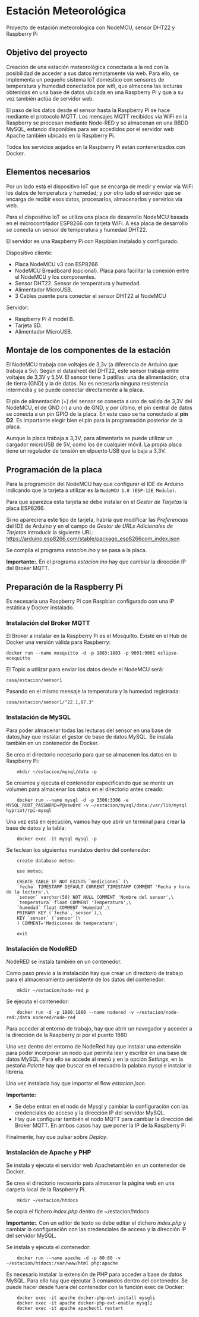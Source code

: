 # Estación Meteorológica

Proyecto de estación meteorológica con NodeMCU, sensor DHT22 y Raspberry Pi

## Objetivo del proyecto

Creación de una estación meteorológica conectada a la red con la posibilidad de acceder a sus datos remotamente vía web. Para ello, se implementa un pequeño sistema IoT doméstico con sensores de temperatura y humedad conectados por wifi, que almacena las lecturas obtenidas en una base de datos ubicada en una Raspberry Pi y que a su vez también actúa de servidor web.

El paso de los datos desde el sensor hasta la Raspberry Pi se hace mediante el protocolo MQTT. Los mensajes MQTT recibidos vía WiFi en la Raspberry se procesan mediante Node-RED y se almacenan en una BBDD MySQL, estando disponibles para ser accedidos por el servidor web Apache también ubicado en la Raspberry Pi.

Todos los servicios aojados en la Raspberry Pi están contenerizados con Docker.

## Elementos necesarios

Por un lado está el dispositivo IoT que se encarga de medir y enviar vía WiFi los datos de temperatura y humedad; y por otro lado el servidor que se encarga de recibir esos datos, procesarlos, almacenarlos y servirlos vía web.

Para el dispositivo IoT se utiliza una placa de desarrollo NodeMCU basada en el microcontrlador ESP8266 con tarjeta WiFi. A esa placa de desarrollo se conecta un sensor de temperatura y humedad DHT22.

El servidor es una Raspberry Pi con Raspbian instalado y configurado.

Dispositivo cliente:
- Placa NodeMCU v3 con ESP8266
- NodeMCU Breadboard (opcional). Placa para facilitar la conexión entre el NodeMCU y los componentes.
- Sensor DHT22. Sensor de temperatura y humedad.
- Alimentador MicroUSB.
- 3 Cables puente para conectar el sensor DHT22 al NodeMCU

Servidor:
- Raspberry Pi 4 model B.
- Tarjeta SD.
- Alimentador MicroUSB.

## Montaje de los componentes de la estación

El NodeMCU trabaja con voltajes de 3,3v (a diferencia de Arduino que trabaja a 5v). Según el datasheet del DHT22, este sensor trabaja entre voltajes de 3,3V y 5,5V. El sensor tiene 3 patillas: una de alimentación, otra de tierra (GND) y la de datos. No es necesaria ninguna resistencia intermedia y se puede conectar directamente a la placa.

El pin de alimentación (+) del sensor se conecta a uno de salida de 3,3V del NodeMCU, el de GND (-) a uno de GND, y por último, el pin central de datos se conecta a un pin GPIO de la placa. En este caso se ha conectado al **pin D2**. Es importante elegir bien el pin para la programación posterior de la placa.

Aunque la placa trabaja a 3,3V, para alimentarla se puede utilizar un cargador microUSB de 5V, como los de cualquier móvil. La propia placa tiene un regulador de tensión en elpuerto USB que la baja a 3,3V.

## Programación de la placa

Para la programción del NodeMCU hay que configurar el IDE de Arduino indicando que la tarjeta a utilizar es la `NodeMCU 1.0 (ESP-12E Module)`.

Para que aparezca esta tarjeta se debe instalar en el *Gestor de Tarjetas* la placa ESP8266.

Si no apareciera este tipo de tarjeta, habría que modificar las *Preferencias* del IDE de Arduino y en el campo de *Gestor de URLs Adicionales de Tarjetas* introducir la siguiente URL: <https://arduino.esp8266.com/stable/package_esp8266com_index.json>

Se compila el programa *estacion.ino* y se pasa a la placa.

**Importante:**. En el programa *estacion.ino* hay que cambiar la dirección IP del Broker MQTT.

## Preparación de la Raspberry Pi

Es necesaria una Raspberry Pi con Raspbian configurado con una IP estática y Docker instalado.

### Instalación del Broker MQTT

El Broker a instalar en la Raspberry Pi es el Mosquitto. Existe en el Hub de Docker una versión válida para Raspberry:

    docker run --name mosquitto -d -p 1883:1883 -p 9001:9001 eclipse-mosquitto

El Topic a utilizar para enviar los datos desde el NodeMCU será:

    casa/estacion/sensor1

Pasando en el mismo mensaje la temperatura y la humedad registrada:

    casa/estacion/sensor1/"22.1,87.3"

### Instalación de MySQL

Para poder almacenar todas las lecturas del sensor en una base de datos,hay que instalar el gestor de base de datos MySQL. Se instala también en un contenedor de Docker.

Se crea el directorio necesario para que se almacenen los datos en la Raspberry Pi:

        mkdir ~/estacion/mysql/data -p

Se creamos y ejecuta el contenedor especificando que se monte un volumen para almacenar los datos en el directorio antes creado:

        docker run --name mysql -d -p 3306:3306 -e MYSQL_ROOT_PASSWORD=P@ssw0rd -v ~/estacion/mysql/data:/var/lib/mysql hypriot/rpi-mysql

Una vez está en ejecución, vamos hay que abrir un terminal para crear la base de datos y la tabla:

        docker exec -it mysql mysql -p

Se teclean los siguientes mandatos dentro del contenedor:

        create database meteo;

        use meteo;

        CREATE TABLE IF NOT EXISTS `mediciones` (\
        `fecha` TIMESTAMP DEFAULT CURRENT_TIMESTAMP COMMENT 'Fecha y hora de la lectura',\
        `sensor` varchar(50) NOT NULL COMMENT 'Nombre del sensor',\
        `temperatura` float COMMENT 'Temperatura',\
        `humedad` float COMMENT 'Humedad',\
        PRIMARY KEY (`fecha`,`sensor`),\
        KEY `sensor` (`sensor`)\
        ) COMMENT='Mediciones de temperatura';

        exit


### Instalación de NodeRED

NodeRED se instala también en un contenedor.

Como paso previo a la instalación hay que crear un directorio de trabajo para el almacenamiento persistente de los datos del contenedor:

        mkdir ~/estacion/node-red p

Se ejecuta el contenedor:

        docker run -d -p 1880:1880 --name nodered -v ~/estacion/node-red:/data nodered/node-red

Para acceder al entorno de trabajo, hay que abrir un navegador y acceder a la dirección de la Raspberry pi por el puerto 1880

Una vez dentro del entorno de NodeRed hay que instalar una extensión para poder incorporar un nodo que permita leer y escribir en una base de datos MySQL. Para ello se accede al menú y en la opción *Settings*, en la pestaña *Palette* hay que buscar en el recuadro la palabra *mysql* e instalar la librería.

Una vez instalada hay que importar el flow *estacion.json*.

**Importante:**
- Se debe entrar en el nodo de Mysql y cambiar la configuración con las credenciales de acceso y la dirección IP del servidor MySQL.
- Hay que configurar también el nodo MQTT para cambiar la dirección del Broker MQTT. En ambos casos hay que poner la IP de la Raspberry Pi

Finalmente, hay que pulsar sobre *Deploy*.

### Instalación de Apache y PHP

Se instala y ejecuta el servidor web Apachetambién en un contenedor de Docker.

Se crea el directorio necesario para almacenar la página web en una carpeta local de la Raspberry Pi.

        mkdir ~/estacion/htdocs

Se copia el fichero *index.php* dentro de ~/estacion/htdocs


**Importante:**. Con un editor de texto se debe editar el dichero *index.php* y cambiar la configuración con las credenciales de acceso y la dirección IP del servidor MySQL.

Se instala y ejecuta el contenedor:

        docker run --name apache -d -p 80:80 -v ~/estacion/htdocs:/var/www/html php:apache

Es necesario instalar la extensión de PHP para acceder a base de datos MySQL. Para ello hay que ejecutar 3 comandos dentro del contenedor. Se puede hacer desde fuera del contenedor con la función exec de Docker:

        docker exec -it apache docker-php-ext-install mysqli
        docker exec -it apache docker-php-ext-enable mysqli
        docker exec -it apache apachectl restart
